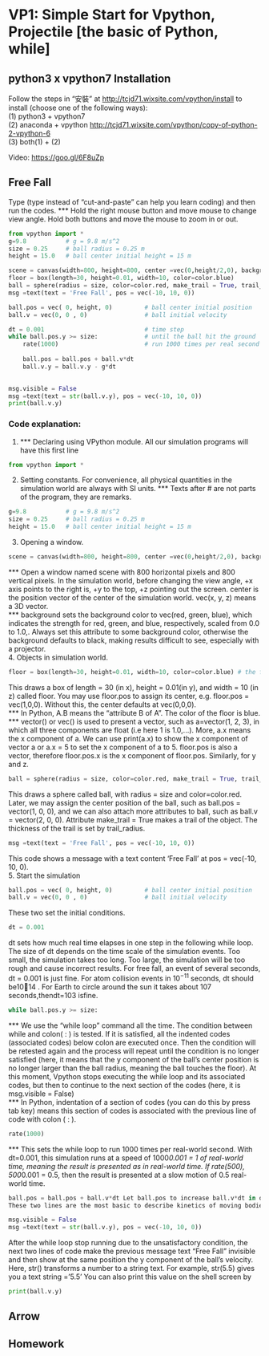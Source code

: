# VP1: Simple Start for Vpython, Projectile \[the basic of Python, while\]  

## python3 x vpython7 Installation  
Follow the steps in “安裝” at http://tcjd71.wixsite.com/vpython/install to install (choose one of the following ways):  
(1) python3 + vpython7  
(2) anaconda + vpython http://tcjd71.wixsite.com/vpython/copy-of-python-2-vpython-6  
(3) both(1) + (2)  

Video: https://goo.gl/6F8uZp  

## Free Fall  
Type (type instead of “cut-and-paste” can help you learn coding) and then run the codes. *** Hold the right mouse button and move mouse to change view angle. Hold both buttons and move the mouse to zoom in or out.  

```python
from vpython import *
g=9.8           # g = 9.8 m/s^2
size = 0.25     # ball radius = 0.25 m
height = 15.0   # ball center initial height = 15 m

scene = canvas(width=800, height=800, center =vec(0,height/2,0), background=vec(0.5,0.5,0))   # open a window
floor = box(length=30, height=0.01, width=10, color=color.blue)                               # the floor
ball = sphere(radius = size, color=color.red, make_trail = True, trail_radius = 0.05)         # the ball
msg =text(text = 'Free Fall', pos = vec(-10, 10, 0))

ball.pos = vec( 0, height, 0)         # ball center initial position
ball.v = vec(0, 0 , 0)                # ball initial velocity

dt = 0.001                            # time step
while ball.pos.y >= size:             # until the ball hit the ground
    rate(1000)                        # run 1000 times per real second
    
    ball.pos = ball.pos + ball.v*dt 
    ball.v.y = ball.v.y - g*dt
 

msg.visible = False
msg =text(text = str(ball.v.y), pos = vec(-10, 10, 0)) 
print(ball.v.y)
```

### Code explanation:
1. *** Declaring using VPython module. All our simulation programs will have this first line  
```python
from vpython import *
```
2. Setting constants. For convenience, all physical quantities in the simulation world are always with SI units. *** Texts after # are not parts of the program, they are remarks.  
```python
g=9.8           # g = 9.8 m/s^2
size = 0.25     # ball radius = 0.25 m
height = 15.0   # ball center initial height = 15 m
```
3. Opening a window.  
```python
scene = canvas(width=800, height=800, center =vec(0,height/2,0), background=vec(0.5,0.5,0))
```
*** Open a window named scene with 800 horizontal pixels and 800 vertical pixels. In the simulation world, before changing the view angle, +x axis points to the right is, +y to the top, +z pointing out the screen. center is the position vector of the center of the simulation world. vec(x, y, z) means a 3D vector.  
*** background sets the background color to vec(red, green, blue), which indicates the strength for red, green, and blue, respectively, scaled from 0.0 to 1.0,. Always set this attribute to some background color, otherwise the background defaults to black, making results difficult to see, especially with a projector.  
4. Objects in simulation world.  
```python
floor = box(length=30, height=0.01, width=10, color=color.blue) # the floor
```
This draws a box of length = 30 (in x), height = 0.01(in y), and width = 10 (in z) called floor. You may use floor.pos to assign its center, e.g. floor.pos = vec(1,0,0). Without this, the center defaults at vec(0,0,0).  
*** In Python, A.B means the “attribute B of A”. The color of the floor is blue.  
*** vector() or vec() is used to present a vector, such as a=vector(1, 2, 3), in which all three components are float (i.e here 1 is 1.0,...). More, a.x means the x component of a. We can use print(a.x) to show the x component of vector a or a.x = 5 to set the x component of a to 5. floor.pos is also a vector, therefore floor.pos.x is the x component of floor.pos. Similarly, for y and z.  
```python
ball = sphere(radius = size, color=color.red, make_trail = True, trail_radius = 0.05)
```
This draws a sphere called ball, with radius = size and color=color.red. Later, we may assign the center position of the ball, such as ball.pos = vector(1, 0, 0), and we can also attach more attributes to ball, such as ball.v = vector(2, 0, 0). Attribute make_trail = True makes a trail of the object. The thickness of the trail is set by trail_radius.  
```python
msg =text(text = 'Free Fall', pos = vec(-10, 10, 0))
```
This code shows a message with a text content ‘Free Fall’ at pos = vec(-10, 10, 0).  
5. Start the simulation  
```python
ball.pos = vec( 0, height, 0)         # ball center initial position
ball.v = vec(0, 0 , 0)                # ball initial velocity
```
These two set the initial conditions.  
```python
dt = 0.001
```
dt sets how much real time elapses in one step in the following while loop. The size of dt depends on the time scale of the simulation events. Too small, the simulation takes too long. Too large, the simulation will be too rough and cause incorrect results. For free fall, an event of several seconds, dt = 0.001 is just fine. For atom collision events in $10^{-11}$ seconds, dt should be1014 . For Earth to circle around the sun it takes about 107 seconds,thendt=103 isfine.  
```python
while ball.pos.y >= size:
```
*** We use the “while loop” command all the time. The condition between while and colon( : ) is tested. If it is satisfied, all the indented codes (associated codes) below colon are executed once. Then the condition will be retested again and the process will repeat until the condition is no longer satisfied (here, it means that the y component of the ball’s center position is no longer larger than the ball radius, meaning the ball touches the floor). At this moment, Vpython stops executing the while loop and its associated codes, but then to continue to the next section of the codes (here, it is msg.visible = False)  
*** In Python, indentation of a section of codes (you can do this by press tab key) means this section of codes is associated with the previous line of code with colon ( : ).  
```python
rate(1000)
```
*** This sets the while loop to run 1000 times per real-world second. With dt=0.001, this simulation runs at a speed of 1000*0.001 = 1 of real-world time, meaning the result is presented as in real-world time. If rate(500), 500*0.001 = 0.5, then the result is presented at a slow motion of 0.5 real-world time.  
```python
ball.pos = ball.pos + ball.v*dt Let ball.pos to increase ball.v*dt in one dt ball.v.y = ball.v.y - g*dt Let ball.v.y to increase -g*dt in one dt.
These two lines are the most basic to describe kinetics of moving bodies
```
```python
msg.visible = False
msg =text(text = str(ball.v.y), pos = vec(-10, 10, 0))
```
After the while loop stop running due to the unsatisfactory condition, the next two lines of code make the previous message text “Free Fall” invisible and then show at the same position the y component of the ball’s velocity. Here, str() transforms a number to a string text. For example, str(5.5) gives you a text string =’5.5’ You can also print this value on the shell screen by  
```python
print(ball.v.y)
```

## Arrow


## Homework
